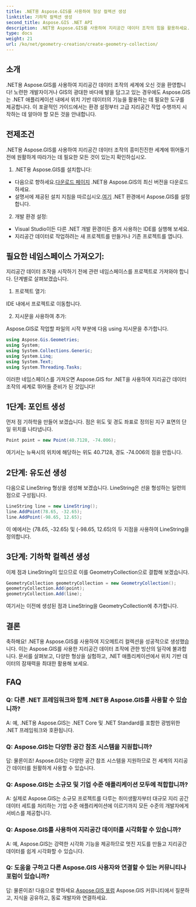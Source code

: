 ```yaml
---
title: .NET용 Aspose.GIS를 사용하여 형상 컬렉션 생성
linktitle: 기하학 컬렉션 생성
second_title: Aspose.GIS .NET API
description: .NET용 Aspose.GIS를 사용하여 지리공간 데이터 조작의 힘을 활용하세요. .NET 애플리케이션에서 위치 기반 데이터를 원활하게 생성, 시각화 및 분석합니다.
type: docs
weight: 21
url: /ko/net/geometry-creation/create-geometry-collection/
---
```


## 소개

.NET용 Aspose.GIS를 사용하여 지리공간 데이터 조작의 세계에 오신 것을 환영합니다! 노련한 개발자이거나 GIS의 광대한 바다에 발을 담그고 있는 경우에도 Aspose.GIS는 .NET 애플리케이션 내에서 위치 기반 데이터의 기능을 활용하는 데 필요한 도구를 제공합니다. 이 포괄적인 가이드에서는 환경 설정부터 고급 지리공간 작업 수행까지 시작하는 데 알아야 할 모든 것을 안내합니다.

## 전제조건

.NET용 Aspose.GIS를 사용하여 지리공간 데이터 조작의 흥미진진한 세계에 뛰어들기 전에 원활하게 따라가는 데 필요한 모든 것이 있는지 확인하십시오.

1. .NET용 Aspose.GIS를 설치합니다:

- 다음으로 향하세요.[다운로드 페이지](https://releases.aspose.com/gis/net/) .NET용 Aspose.GIS의 최신 버전을 다운로드하세요.
-  설명서에 제공된 설치 지침을 따르십시오.[여기](https://reference.aspose.com/gis/net/) .NET 환경에서 Aspose.GIS를 설정합니다.

2. 개발 환경 설정:

- Visual Studio이든 다른 .NET 개발 환경이든 즐겨 사용하는 IDE를 실행해 보세요.
- 지리공간 데이터로 작업하려는 새 프로젝트를 만들거나 기존 프로젝트를 엽니다.

## 필요한 네임스페이스 가져오기:

지리공간 데이터 조작을 시작하기 전에 관련 네임스페이스를 프로젝트로 가져와야 합니다. 단계별로 살펴보겠습니다.

1. 프로젝트 열기:

IDE 내에서 프로젝트로 이동합니다.

2. 지시문을 사용하여 추가:

Aspose.GIS로 작업할 파일의 시작 부분에 다음 using 지시문을 추가합니다.

```csharp
using Aspose.Gis.Geometries;
using System;
using System.Collections.Generic;
using System.Linq;
using System.Text;
using System.Threading.Tasks;
```

이러한 네임스페이스를 가져오면 Aspose.GIS for .NET을 사용하여 지리공간 데이터 조작의 세계로 뛰어들 준비가 된 것입니다!


## 1단계: 포인트 생성

먼저 점 기하학을 만들어 보겠습니다. 점은 위도 및 경도 좌표로 정의된 지구 표면의 단일 위치를 나타냅니다.

```csharp
Point point = new Point(40.7128, -74.006);
```

여기서는 뉴욕시의 위치에 해당하는 위도 40.7128, 경도 -74.006의 점을 만듭니다.

## 2단계: 유도선 생성

다음으로 LineString 형상을 생성해 보겠습니다. LineString은 선을 형성하는 일련의 점으로 구성됩니다.

```csharp
LineString line = new LineString();
line.AddPoint(78.65, -32.65);
line.AddPoint(-98.65, 12.65);
```

이 예에서는 (78.65, -32.65) 및 (-98.65, 12.65)의 두 지점을 사용하여 LineString을 정의합니다.

## 3단계: 기하학 컬렉션 생성

이제 점과 LineString이 있으므로 이를 GeometryCollection으로 결합해 보겠습니다.

```csharp
GeometryCollection geometryCollection = new GeometryCollection();
geometryCollection.Add(point);
geometryCollection.Add(line);
```

여기서는 이전에 생성된 점과 LineString을 GeometryCollection에 추가합니다.

## 결론

축하해요! .NET용 Aspose.GIS를 사용하여 지오메트리 컬렉션을 성공적으로 생성했습니다. 이는 Aspose.GIS를 사용한 지리공간 데이터 조작에 관한 빙산의 일각에 불과합니다. 문서를 살펴보고, 다양한 형상을 실험하고, .NET 애플리케이션에서 위치 기반 데이터의 잠재력을 최대한 활용해 보세요.

## FAQ

### Q: 다른 .NET 프레임워크와 함께 .NET용 Aspose.GIS를 사용할 수 있습니까?

A: 예, .NET용 Aspose.GIS는 .NET Core 및 .NET Standard를 포함한 광범위한 .NET 프레임워크와 호환됩니다.

### Q: Aspose.GIS는 다양한 공간 참조 시스템을 지원합니까?

답: 물론이죠! Aspose.GIS는 다양한 공간 참조 시스템을 지원하므로 전 세계의 지리공간 데이터를 원활하게 사용할 수 있습니다.

### Q: Aspose.GIS는 소규모 및 기업 수준 애플리케이션 모두에 적합합니까?

A: 실제로 Aspose.GIS는 소규모 프로젝트를 다루는 취미생활자부터 대규모 지리 공간 데이터 세트를 처리하는 기업 수준 애플리케이션에 이르기까지 모든 수준의 개발자에게 서비스를 제공합니다.

### Q: Aspose.GIS를 사용하여 지리공간 데이터를 시각화할 수 있습니까?

A: 예, Aspose.GIS는 강력한 시각화 기능을 제공하므로 멋진 지도를 만들고 지리공간 데이터를 쉽게 시각화할 수 있습니다.

### Q: 도움을 구하고 다른 Aspose.GIS 사용자와 연결할 수 있는 커뮤니티나 포럼이 있습니까?

 답: 물론이죠! 다음으로 향하세요.[Aspose.GIS 포럼](https://forum.aspose.com/c/gis/33) Aspose.GIS 커뮤니티에서 질문하고, 지식을 공유하고, 동료 개발자와 연결하세요.